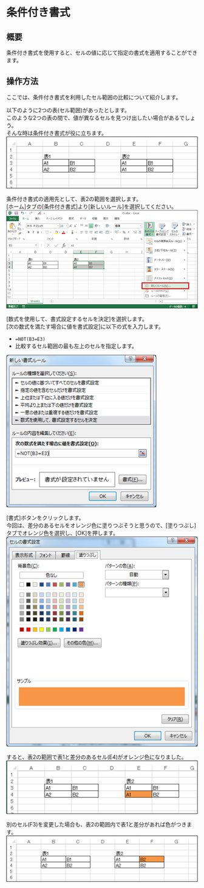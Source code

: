 # 条件付き書式

## 概要	
条件付き書式を使用すると、セルの値に応じて指定の書式を適用することができます。

## 操作方法

ここでは、条件付き書式を利用したセル範囲の比較について紹介します。

以下のように2つの表(セル範囲)があったとします。  
このような2つの表の間で、値が異なるセルを見つけ出したい場合があるでしょう。  
そんな時は条件付き書式が役に立ちます。  
![](image1.png)

条件付き書式の適用先として、表2の範囲を選択します。  
[ホーム]タブの[条件付き書式]より[新しいルール]を選択してください。  
![](image2.png)

[数式を使用して、書式設定するセルを決定]を選択します。  
[次の数式を満たす場合に値を書式設定]に以下の式を入力します。  
   * `=NOT(B3=E3)`
   * 比較するセル範囲の最も左上のセルを指定します。
   
![](image3.png)

[書式]ボタンをクリックします。  
今回は、差分のあるセルをオレンジ色に塗りつぶそうと思うので、[塗りつぶし]タブでオレンジ色を選択し、[OK]を押します。  
![](image4.png)

すると、表2の範囲で表1と差分のあるセル(E4)がオレンジ色になりました。  
![](image5.png)

別のセル(F3)を変更した場合も、表2の範囲内で表1と差分があれば色がつきます。  
![](image6.png)
